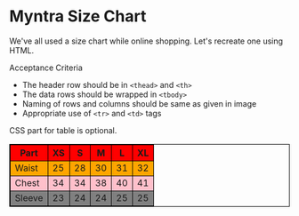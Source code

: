 # Myntra Size Chart

We've all used a size chart while online shopping. Let's recreate one using HTML.
 
Acceptance Criteria
 
- The header row should be in `<thead>` and `<th>`
- The data rows should be wrapped in `<tbody>`
- Naming of rows and columns should be same as given in image
- Appropriate use of `<tr>` and `<td>` tags
 
 
CSS part for table is optional.
<!doctype html>
<html>
<head>
<title>  my web page </title>
<style>
    table,
    th,
    td {
        border: 1px solid black;
        border-collapse: collapse;
    }
    </style>
</head>
<body>

<table style = width:100%>
<tr style="background-color:red;">
<th>Part</th>
<th>XS</th>
<th>S</th>
<th>M</th>
<th>L</th>
<th>XL</th>
</tr>
<tr style="background-color:orange;">
<td>Waist</td>
<td>25</td>
<td>28</td>
<td>30</td>
<td>31</td>
<td>32</td>
</tr>
<tr style="background-color:pink;">
<td>Chest</td>
<td>34</td>
<td>34</td>
<td>38</td>
<td>40</td>
<td>41</td>
</tr>
<tr style="background-color:gray;">
<td>Sleeve</td>
<td>23</td>
<td>24</td>
<td>24</td>
<td>25</td>
<td>25</td>
</tr>
</table>

</body>
</html>
